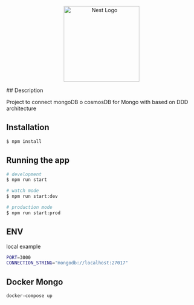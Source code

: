 <p align="center">
  <a href="http://nestjs.com/" target="blank"><img src="https://nestjs.com/img/logo-small.svg" width="200" alt="Nest Logo" /></a>
</p>
## Description

Project to connect mongoDB o cosmosDB for Mongo with  based on DDD architecture

## Installation

```bash
$ npm install
```

## Running the app

```bash
# development
$ npm run start

# watch mode
$ npm run start:dev

# production mode
$ npm run start:prod
```

## ENV
local example

```bash
PORT=3000
CONNECTION_STRING="mongodb://localhost:27017"
```

## Docker Mongo

```bash
docker-compose up
```

